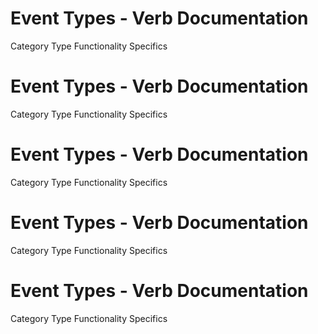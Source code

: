  
# Event Types - Verb Documentation
 
Category                  Type                      Functionality             Specifics                
 
# Event Types - Verb Documentation
 
Category                  Type                      Functionality             Specifics                
 
# Event Types - Verb Documentation
 
Category                  Type                      Functionality             Specifics                
 
# Event Types - Verb Documentation
 
Category                  Type                      Functionality             Specifics                
 
# Event Types - Verb Documentation
 
Category                  Type                      Functionality             Specifics                
